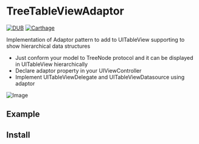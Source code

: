 # TreeTableViewAdaptor

[![DUB](https://img.shields.io/dub/l/vibe-d.svg)]() [![Carthage](https://img.shields.io/badge/Carthage-1.0.0-brightgreen.svg)]()

Implementation of Adaptor pattern to add to UITableView supporting to show hierarchical data structures

- Just conform your model to TreeNode protocol and it can be displayed in UITableView hierarchically
- Declare adaptor property in your UIViewController
- Implement UITableViewDelegate and UITableViewDatasource using adaptor

![Image](https://www.dropbox.com/s/wwe998yhnv1u2t7/ezgif.com-resize.gif?dl=1)



## Example



## Install



